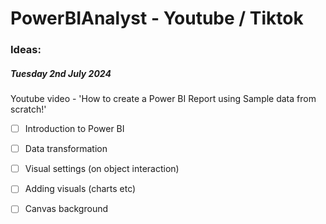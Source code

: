 # PowerBIAnalyst - Youtube / Tiktok

### Ideas:

##### Tuesday 2nd July 2024

Youtube video - 'How to create a Power BI Report using Sample data from scratch!'

- [ ] Introduction to Power BI
- [ ] Data transformation
- [ ] Visual settings (on object interaction)
- [ ] Adding visuals (charts etc)
- [ ] Canvas background





